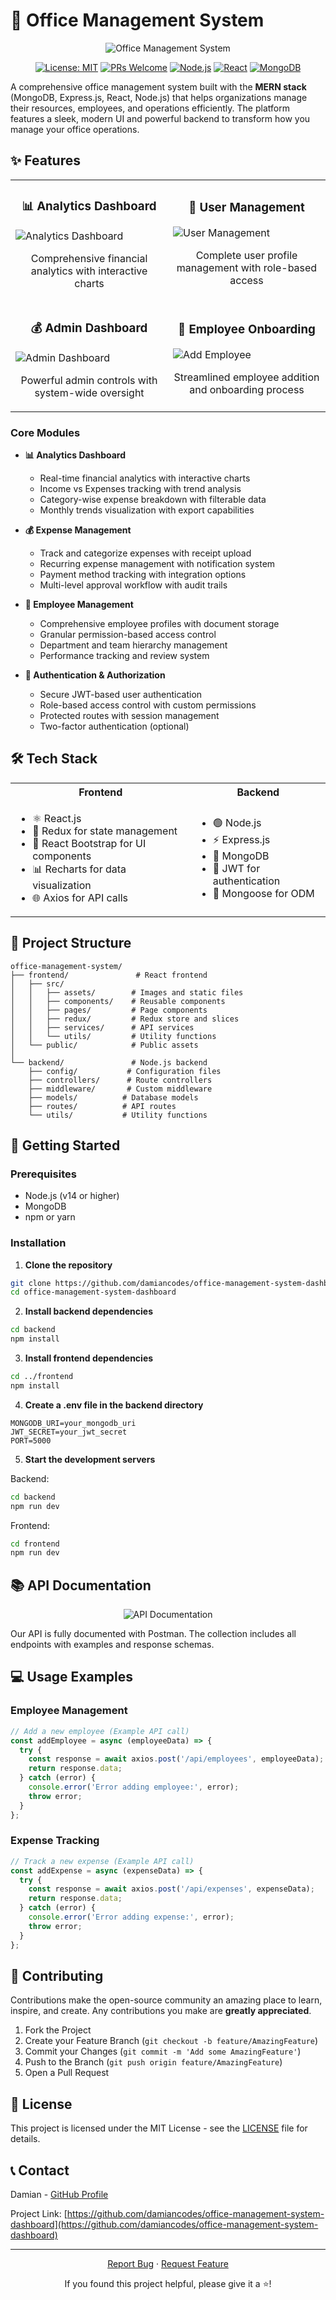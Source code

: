 # 🏢 Office Management System

<div align="center">
  
![Office Management System](https://github.com/damiancodes/office-management-system-dashboard/blob/master/frontend/src/assets/images/analytics.png?raw=true)

[![License: MIT](https://img.shields.io/badge/License-MIT-blue.svg)](https://opensource.org/licenses/MIT)
[![PRs Welcome](https://img.shields.io/badge/PRs-welcome-brightgreen.svg)](http://makeapullrequest.com)
[![Node.js](https://img.shields.io/badge/Node.js-14+-43853D?logo=node.js&logoColor=white)](https://nodejs.org)
[![React](https://img.shields.io/badge/React-18-blue?logo=react)](https://reactjs.org)
[![MongoDB](https://img.shields.io/badge/MongoDB-4.4+-47A248?logo=mongodb&logoColor=white)](https://www.mongodb.com/)

</div>

A comprehensive office management system built with the **MERN stack** (MongoDB, Express.js, React, Node.js) that helps organizations manage their resources, employees, and operations efficiently. The platform features a sleek, modern UI and powerful backend to transform how you manage your office operations.

## ✨ Features

<div align="center">
  <table>
    <tr>
      <td width="50%">
        <h3 align="center">📊 Analytics Dashboard</h3>
        <img src="https://github.com/damiancodes/office-management-system-dashboard/blob/master/frontend/src/assets/images/analytics.png?raw=true" alt="Analytics Dashboard">
        <p align="center">Comprehensive financial analytics with interactive charts</p>
      </td>
      <td width="50%">
        <h3 align="center">👥 User Management</h3>
        <img src="https://github.com/damiancodes/office-management-system-dashboard/blob/master/frontend/src/assets/images/usermanagement.png?raw=true" alt="User Management">
        <p align="center">Complete user profile management with role-based access</p>
      </td>
    </tr>
    <tr>
      <td width="50%">
        <h3 align="center">💰 Admin Dashboard</h3>
        <img src="https://github.com/damiancodes/office-management-system-dashboard/blob/master/frontend/src/assets/images/Admindash.png?raw=true" alt="Admin Dashboard">
        <p align="center">Powerful admin controls with system-wide oversight</p>
      </td>
      <td width="50%">
        <h3 align="center">👤 Employee Onboarding</h3>
        <img src="https://github.com/damiancodes/office-management-system-dashboard/blob/master/frontend/src/assets/images/Addemployee.png?raw=true" alt="Add Employee">
        <p align="center">Streamlined employee addition and onboarding process</p>
      </td>
    </tr>
  </table>
</div>

### Core Modules

- **📊 Analytics Dashboard**
  - Real-time financial analytics with interactive charts
  - Income vs Expenses tracking with trend analysis
  - Category-wise expense breakdown with filterable data
  - Monthly trends visualization with export capabilities

- **💰 Expense Management**
  - Track and categorize expenses with receipt upload
  - Recurring expense management with notification system
  - Payment method tracking with integration options
  - Multi-level approval workflow with audit trails

- **👥 Employee Management**
  - Comprehensive employee profiles with document storage
  - Granular permission-based access control
  - Department and team hierarchy management
  - Performance tracking and review system

- **🔐 Authentication & Authorization**
  - Secure JWT-based user authentication
  - Role-based access control with custom permissions
  - Protected routes with session management
  - Two-factor authentication (optional)

## 🛠️ Tech Stack

<div align="center">
  <table>
    <tr>
      <th>Frontend</th>
      <th>Backend</th>
    </tr>
    <tr>
      <td>
        <ul>
          <li>⚛️ React.js</li>
          <li>🔄 Redux for state management</li>
          <li>🎨 React Bootstrap for UI components</li>
          <li>📊 Recharts for data visualization</li>
          <li>🌐 Axios for API calls</li>
        </ul>
      </td>
      <td>
        <ul>
          <li>🟢 Node.js</li>
          <li>⚡ Express.js</li>
          <li>🍃 MongoDB</li>
          <li>🔑 JWT for authentication</li>
          <li>🔄 Mongoose for ODM</li>
        </ul>
      </td>
    </tr>
  </table>
</div>

## 📁 Project Structure

```
office-management-system/
├── frontend/               # React frontend
│   ├── src/
│   │   ├── assets/        # Images and static files
│   │   ├── components/    # Reusable components
│   │   ├── pages/         # Page components
│   │   ├── redux/         # Redux store and slices
│   │   ├── services/      # API services
│   │   └── utils/         # Utility functions
│   └── public/            # Public assets
│
└── backend/               # Node.js backend
    ├── config/           # Configuration files
    ├── controllers/      # Route controllers
    ├── middleware/       # Custom middleware
    ├── models/          # Database models
    ├── routes/          # API routes
    └── utils/           # Utility functions
```

## 🚀 Getting Started

### Prerequisites

- Node.js (v14 or higher)
- MongoDB
- npm or yarn

### Installation

1. **Clone the repository**
```bash
git clone https://github.com/damiancodes/office-management-system-dashboard.git
cd office-management-system-dashboard
```

2. **Install backend dependencies**
```bash
cd backend
npm install
```

3. **Install frontend dependencies**
```bash
cd ../frontend
npm install
```

4. **Create a .env file in the backend directory**
```
MONGODB_URI=your_mongodb_uri
JWT_SECRET=your_jwt_secret
PORT=5000
```

5. **Start the development servers**

Backend:
```bash
cd backend
npm run dev
```

Frontend:
```bash
cd frontend
npm run dev
```

## 📚 API Documentation

<div align="center">
  <img src="https://github.com/damiancodes/office-management-system-dashboard/blob/master/frontend/src/assets/images/postman.png?raw=true" alt="API Documentation">
</div>

Our API is fully documented with Postman. The collection includes all endpoints with examples and response schemas.

## 💻 Usage Examples

### Employee Management
```javascript
// Add a new employee (Example API call)
const addEmployee = async (employeeData) => {
  try {
    const response = await axios.post('/api/employees', employeeData);
    return response.data;
  } catch (error) {
    console.error('Error adding employee:', error);
    throw error;
  }
};
```

### Expense Tracking
```javascript
// Track a new expense (Example API call)
const addExpense = async (expenseData) => {
  try {
    const response = await axios.post('/api/expenses', expenseData);
    return response.data;
  } catch (error) {
    console.error('Error adding expense:', error);
    throw error;
  }
};
```

## 🤝 Contributing

Contributions make the open-source community an amazing place to learn, inspire, and create. Any contributions you make are **greatly appreciated**.

1. Fork the Project
2. Create your Feature Branch (`git checkout -b feature/AmazingFeature`)
3. Commit your Changes (`git commit -m 'Add some AmazingFeature'`)
4. Push to the Branch (`git push origin feature/AmazingFeature`)
5. Open a Pull Request

## 📄 License

This project is licensed under the MIT License - see the [LICENSE](LICENSE) file for details.

## 📞 Contact

Damian - [GitHub Profile](https://github.com/damiancodes)

Project Link: [https://github.com/damiancodes/office-management-system-dashboard](https://github.com/damiancodes/office-management-system-dashboard)

---

<div align="center">
  <p>
    <a href="https://github.com/damiancodes/office-management-system-dashboard/issues">Report Bug</a>
    ·
    <a href="https://github.com/damiancodes/office-management-system-dashboard/issues">Request Feature</a>
  </p>
  
  <p>If you found this project helpful, please give it a ⭐!</p>
</div>
